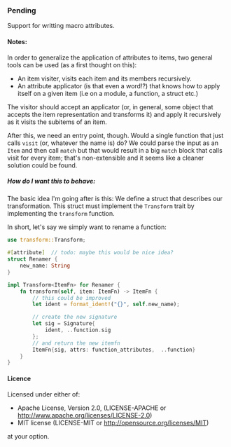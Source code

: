 ### Pending

Support for writting macro attributes.

#### Notes:

In order to generalize the application of attributes to items, two general
tools can be used (as a first thought on this):

- An item visiter, visits each item and its members recursively.
- An attribute applicator (is that even a word!?) that knows how to apply
  itself on a given item (i.e on a module, a function, a struct etc.)

The visitor should accept an applicator (or, in general, some object that
accepts the item representation and transforms it) and apply it recursively
as it visits the subitems of an item.

After this, we need an entry point, though. Would a single function that just calls
`visit` (or, whatever the name is) do? We could parse the input as an `Item` and
then call `match` but that would result in a big `match` block that calls visit
for every item; that's non-extensible and it seems like a cleaner solution
could be found. 

##### How do I want this to behave:

The basic idea I'm going after is this: We define a struct that describes our transformation. 
This struct must implement the `Transform` trait by implementing the `transform` function.

In short, let's say we simply want to rename a function:

```rust
use transform::Transform;

#[attribute]  // todo: maybe this would be nice idea?
struct Renamer {
    new_name: String
}

impl Transform<ItemFn> for Renamer {
    fn transform(self, item: ItemFn) -> ItemFn {
        // this could be improved
        let ident = format_ident!("{}", self.new_name);

        // create the new signature
        let sig = Signature{
            ident, ..function.sig
        };
        // and return the new itemfn
        ItemFn{sig, attrs: function_attributes,  ..function}        
    }
}

```

#### Licence

Licensed under either of:
 
 - Apache License, Version 2.0, (LICENSE-APACHE or http://www.apache.org/licenses/LICENSE-2.0)
 - MIT license (LICENSE-MIT or http://opensource.org/licenses/MIT)
 
at your option.